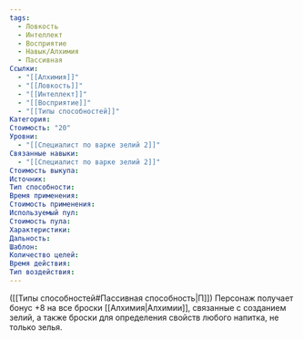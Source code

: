 ```yaml
---
tags:
  - Ловкость
  - Интеллект
  - Восприятие
  - Навык/Алхимия
  - Пассивная
Ссылки:
  - "[[Алхимия]]"
  - "[[Ловкость]]"
  - "[[Интеллект]]"
  - "[[Восприятие]]"
  - "[[Типы способностей]]"
Категория: 
Стоимость: "20"
Уровни:
  - "[[Специалист по варке зелий 2]]"
Связанные навыки:
  - "[[Специалист по варке зелий 2]]"
Стоимость выкупа:
Источник:
Тип способности:
Время применения:
Стоимость применения:
Используемый пул:
Стоимость пула:
Характеристики:
Дальность:
Шаблон:
Количество целей:
Время действия:
Тип воздействия:
---
```

([[Типы способностей#Пассивная способность|П]]) Персонаж получает бонус +8 на все броски [[Алхимия|Алхимии]], связанные с созданием зелий, а также броски для определения свойств любого напитка, не только зелья.   